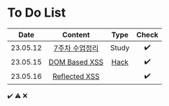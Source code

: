 # To Do List

|Date|Content|Type|Check|
|:------:|:----------:|:---:|:---:|
|23.05.12|[7주차 수업정리](https://github.com/yws-318/Penetration-Testing/blob/main/Master%20Plan/Week%207/7%EC%A3%BC%EC%B0%A8%20%EC%88%98%EC%97%85%EC%A0%95%EB%A6%AC.md)|Study|✔️|
|23.05.15|[DOM Based XSS](https://github.com/yws-318/Penetration-Testing/blob/main/Master%20Plan/Week%207/Hack/DOM%20Based%20XSS.md)|[Hack](https://github.com/yws-318/Penetration-Testing/tree/main/Master%20Plan/Week%207/Hack)|✔️|
|23.05.16|[Reflected XSS](https://github.com/yws-318/Penetration-Testing/blob/main/Master%20Plan/Week%207/Hack/Reflected%20XSS.md)||✔️|




✔️ ⚠️ ❌